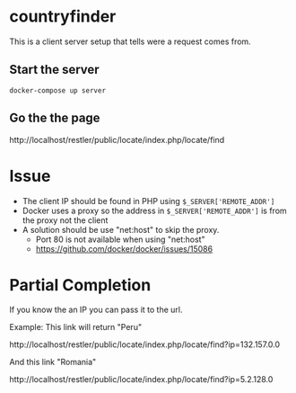 # countryfinder
This is a client server setup that tells were a request comes from.

## Start the server
```
docker-compose up server
```

## Go the the page
http://localhost/restler/public/locate/index.php/locate/find

# Issue

* The client IP should be found in PHP using `$_SERVER['REMOTE_ADDR']`
* Docker uses a proxy so the address in `$_SERVER['REMOTE_ADDR']` is from the proxy not the client
* A solution should be use "net:host" to skip the proxy.
  * Port 80 is not available when using "net:host"
  * https://github.com/docker/docker/issues/15086

# Partial Completion
If you know the an IP you can pass it to the url.

Example: This link will return "Peru"

http://localhost/restler/public/locate/index.php/locate/find?ip=132.157.0.0

And this link "Romania"

http://localhost/restler/public/locate/index.php/locate/find?ip=5.2.128.0
